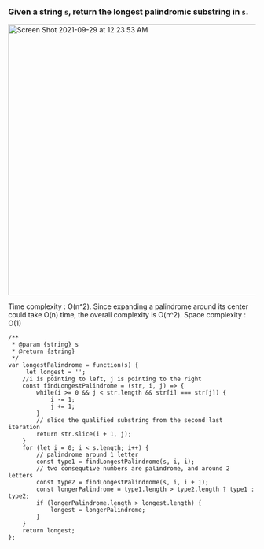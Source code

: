 ### Given a string `s`, return the longest palindromic substring in `s`.

<img width="550" alt="Screen Shot 2021-09-29 at 12 23 53 AM" src="https://user-images.githubusercontent.com/37787994/135222000-bb169d28-6b94-4a2f-9a17-c0beec55302c.png">



Time complexity : O(n^2). Since expanding a palindrome around its center could take O(n) time, the overall complexity is O(n^2). Space complexity : O(1)

```JS
/**
 * @param {string} s
 * @return {string}
 */
var longestPalindrome = function(s) {
     let longest = '';
    //i is pointing to left, j is pointing to the right
    const findLongestPalindrome = (str, i, j) => {
        while(i >= 0 && j < str.length && str[i] === str[j]) {
            i -= 1;
            j += 1;
        }
        // slice the qualified substring from the second last iteration
        return str.slice(i + 1, j);
    }
    for (let i = 0; i < s.length; i++) {
        // palindrome around 1 letter
        const type1 = findLongestPalindrome(s, i, i);
        // two consequtive numbers are palindrome, and around 2 letters
        const type2 = findLongestPalindrome(s, i, i + 1);
        const longerPalindrome = type1.length > type2.length ? type1 : type2;
        if (longerPalindrome.length > longest.length) {
            longest = longerPalindrome;
        } 
    }
    return longest;
};
```
